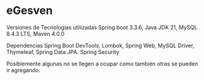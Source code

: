 # eGesven
Versiones de Tecnologías utilizadas
Spring boot 3.3.6,
Java JDK 21,
MySQL 8.4.3 LTS,
Maven 4.0.0

Dependencias 
Spring Boot DevTools,
Lombok,
Spring Web, 
MySQL Driver, 
Thymeleaf,
Spring Data JPA. 
Spring Security 

Posiblemente algunas no se llegen a ocupar como también otras se pueden ir agregando.

